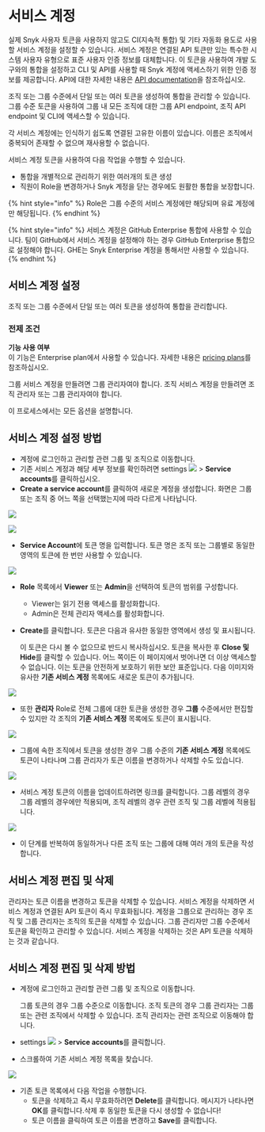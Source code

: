 # 서비스 계정

실제 Snyk 사용자 토큰을 사용하지 않고도 CI(지속적 통합) 및 기타 자동화 용도로 사용할 서비스 계정을 설정할 수 있습니다. 서비스 계정은 연결된 API 토큰만 있는 특수한 시스템 사용자 유형으로 표준 사용자 인증 정보를 대체합니다. 이 토큰을 사용하여 개발 도구와의 통합을 설정하고 CLI 및 API를 사용할 때 Snyk 계정에 액세스하기 위한 인증 정보를 제공합니다. API에 대한 자세한 내용은 [API documentation](../../snyk-api-info/)을 참조하십시오.

조직 또는 그룹 수준에서 단일 또는 여러 토큰을 생성하여 통합을 관리할 수 있습니다. 그룹 수준 토큰을 사용하여 그룹 내 모든 조직에 대한 그룹 API endpoint, 조직 API endpoint 및 CLI에 액세스할 수 있습니다.

각 서비스 계정에는 인식하기 쉽도록 연결된 고유한 이름이 있습니다. 이름은 조직에서 중복되어 존재할 수 없으며 재사용할 수 없습니다.

서비스 계정 토큰을 사용하여 다음 작업을 수행할 수 있습니다.

* 통합을 개별적으로 관리하기 위한 여러개의 토큰 생성
* 직원이 Role을 변경하거나 Snyk 계정을 닫는 경우에도 원활한 통합을 보장합니다.

{% hint style="info" %}
Role은 그룹 수준의 서비스 계정에만 해당되며 유료 계정에만 해당됩니다.
{% endhint %}

{% hint style="info" %}
서비스 계정은 GitHub Enterprise 통합에 사용할 수 있습니다. 팀이 GitHub에서 서비스 계정을 설정해야 하는 경우 GitHub Enterprise 통합으로 설정해야 합니다. GHE는 Snyk Enterprise 계정을 통해서만 사용할 수 있습니다.
{% endhint %}

## 서비스 계정 설정

조직 또는 그룹 수준에서 단일 또는 여러 토큰을 생성하여 통합을 관리합니다.

### 전제 조건

**기능 사용 여부**\
이 기능은 Enterprise plan에서 사용할 수 있습니다. 자세한 내용은 [pricing plans](https://snyk.io/plans/)를 참조하십시오.

그룹 서비스 계정을 만들려면 그룹 관리자여야 합니다. 조직 서비스 계정을 만들려면 조직 관리자 또는 그룹 관리자여야 합니다.

이 프로세스에서는 모든 옵션을 설명합니다.

## 서비스 계정 설정 방법

* 계정에 로그인하고 관리할 관련 그룹 및 조직으로 이동합니다.
* 기존 서비스 계정과 해당 세부 정보를 확인하려면 settings ![](../../../.gitbook/assets/cog\_icon.png) > **Service accounts**를 클릭하십시오.
* **Create a service account**를 클릭하여 새로운 계정을 생성합니다. 화면은 그룹 또는 조직 중 어느 쪽을 선택했는지에 따라 다르게 나타납니다.

![](../../../.gitbook/assets/uuid-115442e7-a8bd-44df-43f8-8867a4cdc6ba-en.png)

![](../../../.gitbook/assets/uuid-632ed37e-ed7a-519d-dade-a245a35e6ac6-en.png)

* **Service Account**에 토큰 명을 입력합니다. 토큰 명은 조직 또는 그룹별로 동일한 영역의 토큰에 한 번만 사용할 수 있습니다.

![](../../../.gitbook/assets/uuid-01c4cc98-23c9-3cb1-4972-1aa4f83ad98e-en.png)

* **Role** 목록에서 **Viewer** 또는 **Admin**을 선택하여 토큰의 범위를 구성합니다.
  * Viewer는 읽기 전용 액세스를 활성화합니다.
  * Admin은 전체 관리자 액세스를 활성화합니다.
*   **Create**를 클릭합니다. 토큰은 다음과 유사한 동일한 영역에서 생성 및 표시됩니다.

    이 토큰은 다시 볼 수 없으므로 반드시 복사하십시오. 토큰을 복사한 후 **Close 및 Hide**를 클릭할 수 있습니다. 어느 쪽이든 이 페이지에서 벗어나면 더 이상 액세스할 수 없습니다. 이는 토큰을 안전하게 보호하기 위한 보안 표준입니다. 다음 이미지와 유사한 **기존 서비스 계정** 목록에도 새로운 토큰이 추가됩니다.

![](<../../../.gitbook/assets/spaces\_-MdwVZ6HOZriajCf5nXH\_uploads\_git-blob-61a8f06ca370909c1292d121c731849f7c68b9fb\_uuid-799b88fc-d1d7-72c9-5ceb-30fb2a8d572e-en (3) (3) (3) (1) (1) (1) (1) (1) (1) (1) (1) (1) (1) (1) (1) (1) (1) (1) (12).png>)

* 또한 **관리자** Role로 전체 그룹에 대한 토큰을 생성한 경우 **그룹** 수준에서만 편집할 수 있지만 각 조직의 **기존 서비스 계정** 목록에도 토큰이 표시됩니다.

![](../../../.gitbook/assets/uuid-1110723e-74e7-3090-3e69-da65f93acfcc-en.png)

* 그룹에 속한 조직에서 토큰을 생성한 경우 그룹 수준의 **기존 서비스 계정** 목록에도 토큰이 나타나며 그룹 관리자가 토큰 이름을 변경하거나 삭제할 수도 있습니다.

![](../../../.gitbook/assets/uuid-50563edb-6a75-9f37-2040-cd814fdf9ead-en.png)

* 서비스 계정 토큰의 이름을 업데이트하려면 링크를 클릭합니다. 그룹 레벨의 경우 그룹 레벨의 경우에만 적용되며, 조직 레벨의 경우 관련 조직 및 그룹 레벨에 적용됩니다.

![](../../../.gitbook/assets/uuid-b34e3d10-bb0c-b608-bc08-12f2bf0a4fc0-en.png)

* 이 단계를 반복하여 동일하거나 다른 조직 또는 그룹에 대해 여러 개의 토큰을 작성합니다.

## 서비스 계정 편집 및 삭제

관리자는 토큰 이름을 변경하고 토큰을 삭제할 수 있습니다. 서비스 계정을 삭제하면 서비스 계정과 연결된 API 토큰이 즉시 무효화됩니다. 계정을 그룹으로 관리하는 경우 조직 및 그룹 관리자는 조직의 토큰을 삭제할 수 있습니다. 그룹 관리자만 그룹 수준에서 토큰을 확인하고 관리할 수 있습니다. 서비스 계정을 삭제하는 것은 API 토큰을 삭제하는 것과 같습니다.

## 서비스 계정 편집 및 삭제 방법

*   계정에 로그인하고 관리할 관련 그룹 및 조직으로 이동합니다.

    그룹 토큰의 경우 그룹 수준으로 이동합니다. 조직 토큰의 경우 그룹 관리자는 그룹 또는 관련 조직에서 삭제할 수 있습니다. 조직 관리자는 관련 조직으로 이동해야 합니다.
* settings ![](../../../.gitbook/assets/cog\_icon.png) > **Service accounts**를 클릭합니다.
* 스크롤하여 기존 서비스 계정 목록을 찾습니다.

![](<../../../.gitbook/assets/spaces\_-MdwVZ6HOZriajCf5nXH\_uploads\_git-blob-61a8f06ca370909c1292d121c731849f7c68b9fb\_uuid-799b88fc-d1d7-72c9-5ceb-30fb2a8d572e-en (3) (3) (3) (1) (1) (1) (1) (1) (1) (1) (1) (1) (1) (1) (1) (1) (1) (1) (13).png>)

* 기존 토큰 목록에서 다음 작업을 수행합니다.
  * 토큰을 삭제하고 즉시 무효화하려면 **Delete**를 클릭합니다. 메시지가 나타나면 **OK**를 클릭합니다.삭제 후 동일한 토큰을 다시 생성할 수 없습니다!
  * 토큰 이름을 클릭하여 토큰 이름을 변경하고 **Save**를 클릭합니다.
